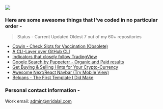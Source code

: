 ![](https://komarev.com/ghpvc/?username=nrjdalal&color=blue&style=for-the-badge)

### Here are some awesome things that I've coded in no particular order -

> Status - Current Updated Oldest 7 out of my 60+ repositories

- [Cowin - Check Slots for Vaccination (Obsolete)](https://github.com/nrjdalal/cowin)
- [A CLI-Layer over GitHub CLI](https://github.com/nrjdalal/GitHub-CLI/blob/master/hub.sh)
- [Indicators that closely follow TradingView](https://github.com/nrjdalal/technify)
- [Google Search by Puppeterr - Organic and Paid results](https://github.com/nrjdalal/google-puppeteer)
- [Get Buying & Selling Hints for Your Crypto-Currency](https://github.com/nrjdalal/platformsh-demo)
- [Awesome Next/React Navbar (Try Mobile View)](https://nextjs-nrjdalal.vercel.app/)
- [Beloans - The First Template I Did Make](https://beloans-git-main-nrjdalal.vercel.app/)

### Personal contact information -

Work email: admin@nrjdalal.com

